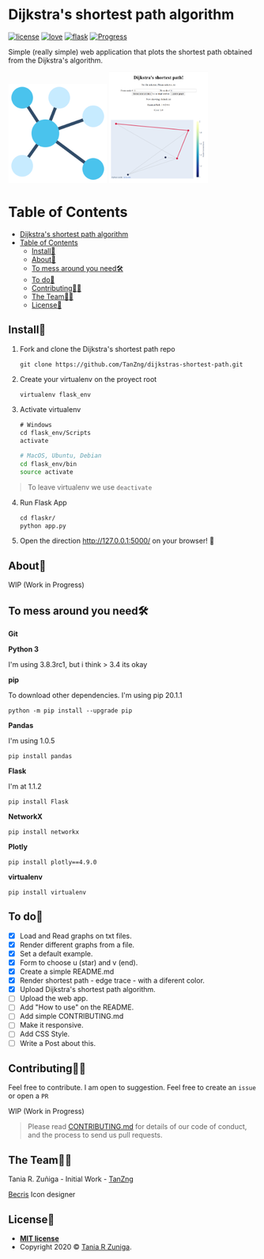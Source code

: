 # Dijkstra's shortest path algorithm 

[![license](https://img.shields.io/github/license/TanZng/dijkstras-shortest-path?color=BLUE&style=for-the-badge)](https://github.com/TanZng/dijkstras-shortest-path/blob/master/LICENSE.md)
[![love](https://img.shields.io/badge/Made%20with-%E2%9D%A4-9cf?style=for-the-badge&logo)](tanx.dev)
[![flask](https://img.shields.io/badge/AND%20-FLASK-red?style=for-the-badge&logo=flask)](https://flask.palletsprojects.com/en/1.1.x/)
[![Progress](https://progress-bar.dev/54/)](https://github.com/TanZng/dijkstras-shortest-path/blob/master/README.md#to-do)

Simple (really simple) web application that plots the shortest path obtained from the Dijkstra's algorithm.

<img src="https://raw.githubusercontent.com/TanZng/dijkstras-shortest-path/master/flaskr/static/img/node.png" alt="node_icon" width="200"/> <img src="https://raw.githubusercontent.com/TanZng/dijkstras-shortest-path/master/flaskr/static/img/web_alpha.png" alt="web_alpha" width="200"/>


# Table of Contents

- [Dijkstra's shortest path algorithm](#dijkstras-shortest-path-algorithm)
- [Table of Contents](#table-of-contents)
  - [Install🚀](#install)
  - [About🤔](#about)
  - [To mess around you need🛠](#to-mess-around-you-need)
  - [To do📝](#to-do)
  - [Contributing🤝🏼](#contributing)
  - [The Team🙌🏼](#the-team)
  - [License📄](#license)

## Install🚀

1. Fork and clone the Dijkstra's shortest path repo

   ```
   git clone https://github.com/TanZng/dijkstras-shortest-path.git
   ```

2. Create your virtualenv on the proyect root

   ```
   virtualenv flask_env
   ```
  
3. Activate virtualenv
   ``` Shell
   # Windows
   cd flask_env/Scripts
   activate
   ```
   ``` Bash
   # MacOS, Ubuntu, Debian
   cd flask_env/bin
   source activate
   ```
   
> To leave virtualenv we use ```deactivate```

4. Run Flask App

   ```
   cd flaskr/
   python app.py
   ```

5. Open the direction http://127.0.0.1:5000/ on your browser! 🥳

## About🤔

WIP (Work in Progress)

## To mess around you need🛠

**Git** 

**Python 3** 

I'm using 3.8.3rc1, but i think > 3.4 its okay

**pip** 

To download other dependencies. I'm using pip 20.1.1

```
python -m pip install --upgrade pip
```

**Pandas**

I'm using 1.0.5

```
pip install pandas
```

**Flask**

I'm at 1.1.2

```
pip install Flask
```

**NetworkX**
```
pip install networkx
```

**Plotly**

```
pip install plotly==4.9.0
```
**virtualenv**

```
pip install virtualenv
```

## To do📝
- [x] Load and Read graphs on txt files.
- [x] Render different graphs from a file.
- [x] Set a default example.
- [x] Form to choose u (star) and v (end).
- [x] Create a simple README.md
- [x] Render shortest path - edge trace - with a diferent color.
- [x] Upload Dijkstra's shortest path algorithm.
- [ ] Upload the web app.
- [ ] Add "How to use" on the README.
- [ ] Add simple CONTRIBUTING.md
- [ ] Make it responsive.
- [ ] Add CSS Style.
- [ ] Write a Post about this.

## Contributing🤝🏼

Feel free to contribute. I am open to suggestion. Feel free to create an `issue` or open a `PR`

WIP (Work in Progress)

>Please read [CONTRIBUTING.md](link) for details of our code of conduct, and the process to send us pull requests.

## The Team🙌🏼

Tania R. Zuñiga -  Initial Work - [TanZng](https://github.com/TanZng)

<a href="https://www.flaticon.es/autores/becris" title="Becris">Becris</a> Icon designer

## License📄

- **[MIT license](http://opensource.org/licenses/mit-license.php)**
- Copyright 2020 © <a href="http://tanx.dev" target="_blank">Tania R Zuniga</a>.
